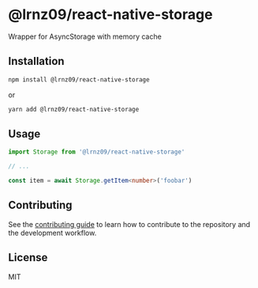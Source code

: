 # @lrnz09/react-native-storage

Wrapper for AsyncStorage with memory cache

## Installation

```sh
npm install @lrnz09/react-native-storage
```

or

```sh
yarn add @lrnz09/react-native-storage
```

## Usage

```ts
import Storage from '@lrnz09/react-native-storage'

// ...

const item = await Storage.getItem<number>('foobar')
```

## Contributing

See the [contributing guide](CONTRIBUTING.md) to learn how to contribute to the repository and the development workflow.

## License

MIT
